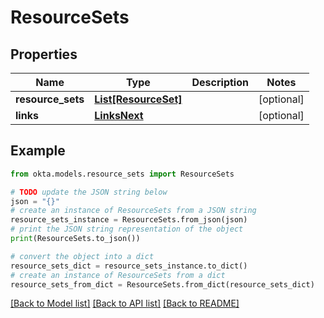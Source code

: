 # ResourceSets


## Properties

Name | Type | Description | Notes
------------ | ------------- | ------------- | -------------
**resource_sets** | [**List[ResourceSet]**](ResourceSet.md) |  | [optional] 
**links** | [**LinksNext**](LinksNext.md) |  | [optional] 

## Example

```python
from okta.models.resource_sets import ResourceSets

# TODO update the JSON string below
json = "{}"
# create an instance of ResourceSets from a JSON string
resource_sets_instance = ResourceSets.from_json(json)
# print the JSON string representation of the object
print(ResourceSets.to_json())

# convert the object into a dict
resource_sets_dict = resource_sets_instance.to_dict()
# create an instance of ResourceSets from a dict
resource_sets_from_dict = ResourceSets.from_dict(resource_sets_dict)
```
[[Back to Model list]](../README.md#documentation-for-models) [[Back to API list]](../README.md#documentation-for-api-endpoints) [[Back to README]](../README.md)


